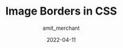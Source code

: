 ---
author: amit_merchant
date: 2022-04-11
tags:
  - css
  - images
target_url: https://www.amitmerchant.com/image-borders-in-css/
title: Image Borders in CSS
---